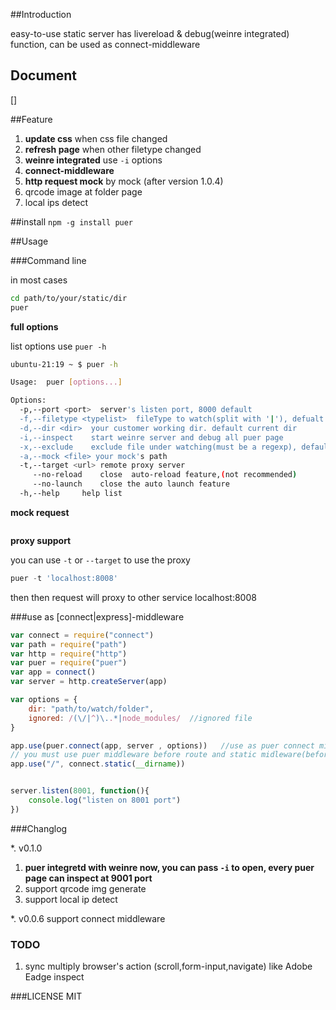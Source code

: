 ##Introduction

easy-to-use static server has livereload & debug(weinre integrated)  function, can be used as connect-middleware


## Document

[]



##Feature

1. __update css__ when css file changed
2. __refresh page__ when other filetype changed
3. __weinre integrated__  use `-i` options
4. __connect-middleware__
5. __http request mock__ by mock  (after version 1.0.4)
6. qrcode image at folder page
7. local ips detect


##install
`npm -g install puer`


##Usage

###Command line

in most cases

```bash
cd path/to/your/static/dir
puer 
```

__full options__

list options use `puer -h`

```bash
ubuntu-21:19 ~ $ puer -h

Usage:  puer [options...]

Options:
  -p,--port <port>  server's listen port, 8000 default
  -f,--filetype <typelist>  fileType to watch(split with '|'), defualt 'js|css|html|xhtml'
  -d,--dir <dir>  your customer working dir. default current dir 
  -i,--inspect    start weinre server and debug all puer page
  -x,--exclude    exclude file under watching(must be a regexp), default: ''
  -a,--mock <file> your mock's path
  -t,--target <url> remote proxy server
     --no-reload    close  auto-reload feature,(not recommended)
     --no-launch    close the auto launch feature
  -h,--help     help list

```


__mock request__


```javascript


```


__proxy support__

you can use `-t` or `--target` to use the proxy

```javascript
puer -t 'localhost:8008'

```
then then request will proxy to other service localhost:8008


###use as [connect|express]-middleware


```javascript
var connect = require("connect")
var path = require("path")
var http = require("http")
var puer = require("puer")
var app = connect()
var server = http.createServer(app)

var options = {
    dir: "path/to/watch/folder", 
    ignored: /(\/|^)\..*|node_modules/  //ignored file
}

app.use(puer.connect(app, server , options))   //use as puer connect middleware
// you must use puer middleware before route and static midleware(before any middle may return 'text/html')
app.use("/", connect.static(__dirname))


server.listen(8001, function(){
    console.log("listen on 8001 port")
})

```

###Changlog

*. v0.1.0 
  1. __puer integretd with weinre now, you can pass `-i` to open, every puer page can  inspect at 9001 port__
  2. support qrcode img generate
  3. support local ip detect

*. v0.0.6 support connect middleware

### TODO

1. sync multiply browser's  action (scroll,form-input,navigate) like Adobe Eadge inspect

###LICENSE
MIT

